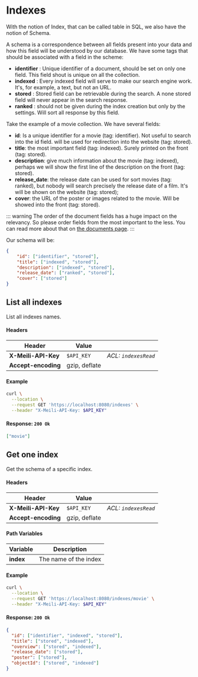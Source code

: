 # Indexes

With the notion of Index, that can be called table in SQL, we also have the notion of Schema.

A schema is a correspondence between all fields present into your data and how this field will be understood by our database. We have some tags that should be associated with a field in the scheme:

* **identifier** : Unique identifier of a document, should be set on only one field. This field shout is unique on all the collection.
* **indexed** : Every indexed field will serve to make our search engine work. It's, for example, a text, but not an URL.
* **stored** : Stored field can be retrievable during the search. A none stored field will never appear in the search response.
* **ranked** : should not be given during the index creation but only by the settings. Will sort all response by this field.

Take the example of a movie collection. We have several fields:

* **id**: Is a unique identifier for a movie (tag: identifier). Not useful to search into the id field. will be used for redirection into the website (tag: stored).
* **title**: the most important field (tag: indexed). Surely printed on the front (tag: stored).
* **description**: give much information about the movie (tag: indexed), perhaps we will show the first line of the description on the front (tag: stored).
* **release_date**: the release date can be used for sort movies (tag: ranked), but nobody will search precisely the release date of a film. It's will be shown on the website (tag: stored);
* **cover**: the URL of the poster or images related to the movie. Will be showed into the front (tag: stored).

::: warning
The order of the document fields has a huge impact on the relevancy. So please order fields from the most important to the less.
You can read more about that on [the documents page](/documents).
:::

Our schema will be:

```json
{
    "id": ["identifier", "stored"],
    "title": ["indexed", "stored"],
    "description": ["indexed", "stored"],
    "release_date": ["ranked", "stored"],
    "cover": ["stored"]
}
```




## List all indexes

<RouteHighlighter method="GET" route="/indexes"/>

List all indexes names.

#### Headers

| Header              | Value         |                      |
|---------------------|---------------|----------------------|
| **X-Meili-API-Key** | `$API_KEY`    | _ACL: `indexesRead`_ |
| **Accept-encoding** | gzip, deflate |                      |

#### Example

```bash
curl \
  --location \
  --request GET 'https://localhost:8080/indexes' \
  --header "X-Meili-API-Key: $API_KEY"
```

#### Response: `200 Ok`

```json
["movie"]
```




## Get one index

<RouteHighlighter method="GET" route="/indexes/:index"/>

Get the schema of a specific index.

#### Headers

| Header              | Value         |                      |
|---------------------|---------------|----------------------|
| **X-Meili-API-Key** | `$API_KEY`    | _ACL: `indexesRead`_ |
| **Accept-encoding** | gzip, deflate |                      |

#### Path Variables

| Variable  | Description           |
|-----------|-----------------------|
| **index** | The name of the index |


#### Example

```bash
curl \
  --location \
  --request GET 'https://localhost:8080/indexes/movie' \
  --header "X-Meili-API-Key: $API_KEY"
```

#### Response: `200 Ok`

```json
{
  "id": ["identifier", "indexed", "stored"],
  "title": ["stored", "indexed"],
  "overview": ["stored", "indexed"],
  "release_date": ["stored"],
  "poster": ["stored"],
  "objectId": ["stored", "indexed"]
}
```
